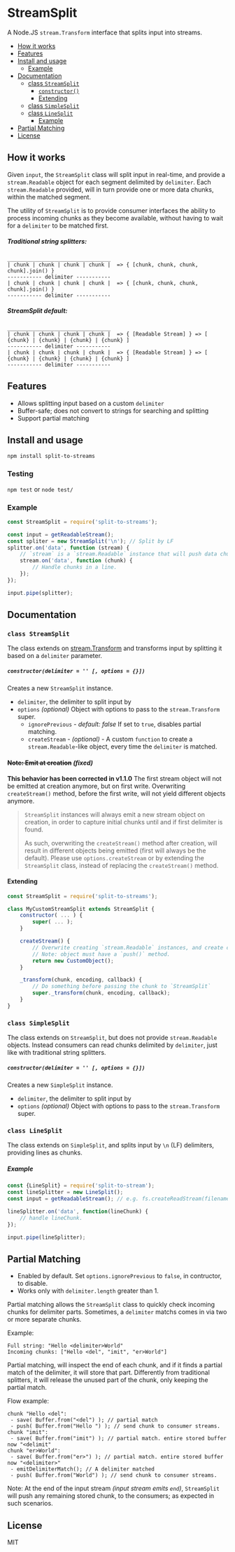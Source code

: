 # StreamSplit
A Node.JS `stream.Transform` interface that splits input into streams.

- [How it works](#how-it-works)
- [Features](#features)
- [Install and usage](#install-and-usage)
    - [Example](#example)
- [Documentation](#documentation)
    - [class `StreamSplit`](#class-streamsplit)
        - [`constructor()`](#constructordelimiter----options--)
        - [Extending](#extending)
    - [class `SimpleSplit`](#class-simplesplit)
    - [class `LineSplit`](#class-linesplit)
        - [Example](#example-1)
- [Partial Matching](#partial-matching)
- [License](#license)

## How it works

Given `input`, the `StreamSplit` class will split input in real-time, and provide a `stream.Readable` object for each segment delimited by `delimiter`.
Each `stream.Readable` provided, will in turn provide one or more data chunks, within the matched segment.

The utility of `StreamSplit` is to provide consumer interfaces the ability to process incoming chunks as they become available, without having to wait for a `delimiter` to be matched first.

##### Traditional string splitters:
```
_________________________________
| chunk | chunk | chunk | chunk |  => { [chunk, chunk, chunk, chunk].join() }
----------- delimiter -----------
| chunk | chunk | chunk | chunk |  => { [chunk, chunk, chunk, chunk].join() }
----------- delimiter -----------
```

##### StreamSplit default:
```
_________________________________
| chunk | chunk | chunk | chunk |  => { [Readable Stream] } => [ {chunk} | {chunk} | {chunk} | {chunk} ]
----------- delimiter -----------
| chunk | chunk | chunk | chunk |  => { [Readable Stream] } => [ {chunk} | {chunk} | {chunk} | {chunk} ]
----------- delimiter -----------
```

## Features
- Allows splitting input based on a custom `delimiter`
- Buffer-safe; does not convert to strings for searching and splitting
- Support partial matching

## Install and usage

`npm install split-to-streams`

### Testing

`npm test` or `node test/`

### Example

```javascript
const StreamSplit = require('split-to-streams');

const input = getReadableStream();
const spliter = new StreamSplit('\n'); // Split by LF
splitter.on('data', function (stream) {
    // `stream` is a `stream.Readable` instance that will push data chunks within each line.
    stream.on('data', function (chunk) {
        // Handle chunks in a line.
    });
});

input.pipe(splitter);
```
## Documentation
### `class StreamSplit`

The class extends on [stream.Transform](https://nodejs.org/api/stream.html#stream_class_stream_transform) and transforms input by splitting it based on a `delimiter` parameter.

##### `constructor(delimiter = '' [, options = {}])`
Creates a new `StreamSplit` instance.
- `delimiter`, the delimiter to split input by
- `options` *(optional)* Object with options to pass to the `stream.Transform` super.
    - `ignorePrevious` - *default: false* If set to `true`, disables partial matching.
    - `createStream` - *(optional)* - A custom `function` to create a `stream.Readable`-like object, every time the `delimiter` is matched.

    
#### ~~Note: Emit at creation~~ *(fixed)*

**This behavior has been corrected in v1.1.0**
The first stream object will not be emitted at creation anymore, but on first write.
Overwriting `createStream()` method, before the first write, will not yield different objects anymore.

> `StreamSplit` instances will always emit a new stream object on creation, in order to capture initial chunks until and if first delimiter is found.
> 
> As such, overwriting the `createStream()` method after creation, will result in different objects being emitted (first will always be the default).
> Please use `options.createStream` or by extending the `StreamSplit` class, instead of replacing the `createStream()` method.


#### Extending
```javascript
const StreamSplit = require('split-to-streams');

class MyCustomStreamSplit extends StreamSplit {
    constructor( ... ) {
        super( ... );
    }

    createStream() {
        // Overwrite creating `stream.Readable` instances, and create custom objects.
        // Note: object must have a `push()` method.
        return new CustomObject();
    }

    _transform(chunk, encoding, callback) {
        // Do something before passing the chunk to `StreamSplit`
        super._transform(chunk, encoding, callback);
    }
}
```

### `class SimpleSplit`

The class extends on `StreamSplit`, but does not provide `stream.Readable` objects. Instead consumers can read chunks delimited by `delimiter`, just like with traditional string splitters.

##### `constructor(delimiter = '' [, options = {}])`
Creates a new `SimpleSplit` instance.
- `delimiter`, the delimiter to split input by
- `options` *(optional)* Object with options to pass to the `stream.Transform` super.

### `class LineSplit`

The class extends on `SimpleSplit`, and splits input by `\n` (LF) delimiters, providing lines as chunks.

##### Example
```javascript
const {LineSplit} = require('split-to-stream');
const lineSplitter = new LineSplit();
const input = getReadableStream(); // e.g. fs.createReadStream(filename);

lineSplitter.on('data', function(lineChunk) {
    // handle lineChunk.
});

input.pipe(lineSplitter);
```


## Partial Matching

- Enabled by default. Set `options.ignorePrevious` to `false`, in contructor, to disable.
- Works only with `delimiter.length` greater than 1.

Partial matching allows the `StreamSplit` class to quickly check incoming chunks for delimiter parts.
Sometimes, a `delimiter` matchs comes in via two or more separate chunks.

Example:
```
Full string: "Hello <delimiter>World"
Incoming chunks: ["Hello <del", "imit", "er>World"]
```

Partial matching, will inspect the end of each chunk, and if it finds a partial match of the delimiter, it will store that part.
Differently from traditional splitters, it will release the unused part of the chunk, only keeping the partial match.

Flow example:
```
chunk "Hello <del":
 - save( Buffer.from("<del") ); // partial match
 - push( Buffer.from("Hello ") ); // send chunk to consumer streams.
chunk "imit":
 - save( Buffer.from("imit") ); // partial match. entire stored buffer now "<delimit"
chunk "er>World":
 - save( Buffer.from("er>") ); // partial match. entire stored buffer now "<delimiter>"
 - emitDelimiterMatch(); // A delimiter matched
 - push( Buffer.from("World") ); // send chunk to consumer streams.
```

Note: At the end of the input stream *(input stream emits `end`)*, `StreamSplit` will push any remaining stored chunk, to the consumers; as expected in such scenarios.


## License
MIT

